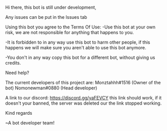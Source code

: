Hi there, this bot is still under development,

Any issues can be put in the Issues tab

Using this bot you agree to the Terms Of Use:
-Use this bot at your own risk, we are not responsible for anything that happens to you.

-It is forbidden to in any way use this bot to harm other people, if this happens we will make sure you aren't able to use this bot anymore.

-You don't in any way copy this bot for a different bot, without giving us credits.


Need help?

The current developers of this project are:
Monztahhh#1516 (Owner of the bot)
Nomonewman#0880 (Head developer)

A link to our discord: https://discord.gg/yaFEVCY this link should work, if it doesn't your banned, the server was deleted our the link stopped working.


Kind regards

~A bot developer team!
